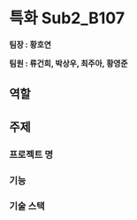 # 특화 Sub2_B107

**팀장 : 황호연**

**팀원 : 류건희, 박상우, 최주아, 황영준**

## 역할

## 주제

### 프로젝트 명

### 기능

### 기술 스택

